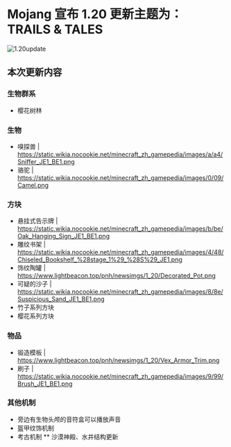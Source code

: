 # Mojang 宣布 1.20 更新主题为：TRAILS & TALES
![1.20update](https://www.lightbeacon.top/pnh/newsimgs/Normal/1.20update.jpg "本次更新的 LOGO")
## 本次更新内容
### 生物群系
* 樱花树林
### 生物
* 嗅探兽 | https://static.wikia.nocookie.net/minecraft_zh_gamepedia/images/a/a4/Sniffer_JE1_BE1.png
* 骆驼 | https://static.wikia.nocookie.net/minecraft_zh_gamepedia/images/0/09/Camel.png
### 方块
* 悬挂式告示牌 | https://static.wikia.nocookie.net/minecraft_zh_gamepedia/images/b/be/Oak_Hanging_Sign_JE1_BE1.png
* 雕纹书架 | https://static.wikia.nocookie.net/minecraft_zh_gamepedia/images/4/48/Chiseled_Bookshelf_%28stage_1%29_%28S%29_JE1.png
* 饰纹陶罐 | https://www.lightbeacon.top/pnh/newsimgs/1_20/Decorated_Pot.png
* 可疑的沙子 | https://static.wikia.nocookie.net/minecraft_zh_gamepedia/images/8/8e/Suspicious_Sand_JE1_BE1.png
* 竹子系列方块
* 樱花系列方块
### 物品
* 锻造模板 | https://www.lightbeacon.top/pnh/newsimgs/1_20/Vex_Armor_Trim.png
* 刷子 | https://static.wikia.nocookie.net/minecraft_zh_gamepedia/images/9/99/Brush_JE1_BE1.png
### 其他机制
* 旁边有生物头颅的音符盒可以播放声音
* 盔甲纹饰机制
* 考古机制
** 沙漠神殿、水井结构更新
